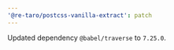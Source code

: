 ```yaml
---
'@re-taro/postcss-vanilla-extract': patch
---
```


Updated dependency `@babel/traverse` to `7.25.0`.

